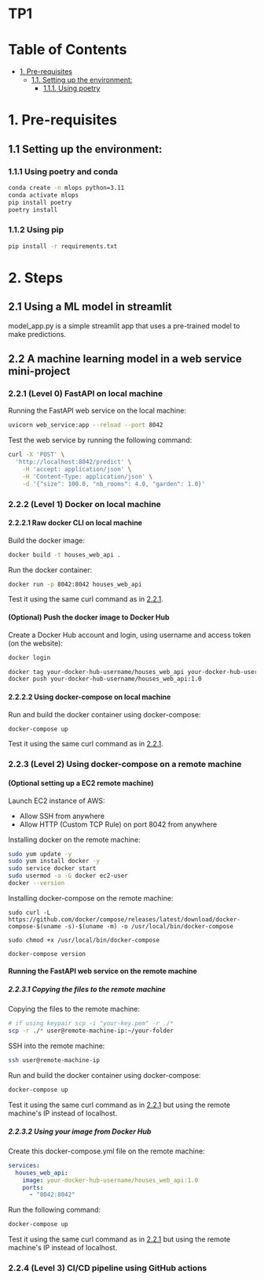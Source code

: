 # TP1

# Table of Contents

- [1. Pre-requisites](#1)
  - [1.1. Setting up the environment:](#11)
    - [1.1.1. Using poetry](#111)


# 1. Pre-requisites

## 1.1 Setting up the environment:

### 1.1.1 Using poetry and conda

```bash
conda create -n mlops python=3.11
conda activate mlops
pip install poetry
poetry install
```

### 1.1.2 Using pip

```bash
pip install -r requirements.txt
```

# 2. Steps

## 2.1 Using a ML model in streamlit

model_app.py is a simple streamlit app that uses a pre-trained model to make predictions.

## 2.2 A machine learning model in a web service mini-project

### 2.2.1 (Level 0) FastAPI on local machine

Running the FastAPI web service on the local machine:

```bash
uvicorn web_service:app --reload --port 8042
```

Test the web service by running the following command:

```bash
curl -X 'POST' \
  'http://localhost:8042/predict' \
    -H 'accept: application/json' \
    -H 'Content-Type: application/json' \
    -d '{"size": 100.0, "nb_rooms": 4.0, "garden": 1.0}'
```
### 2.2.2 (Level 1) Docker on local machine
#### 2.2.2.1 Raw docker CLI on local machine

Build the docker image:
```bash
docker build -t houses_web_api .
```

Run the docker container:
```bash
docker run -p 8042:8042 houses_web_api
```

Test it using the same curl command as in [2.2.1](#221-fastapi-on-local-machine).

#### (Optional) Push the docker image to Docker Hub

Create a Docker Hub account and login, using username and access token (on the website):
```bash
docker login
```

```bash
docker tag your-docker-hub-username/houses_web_api your-docker-hub-username/houses_web_api:1.0
docker push your-docker-hub-username/houses_web_api:1.0
```

#### 2.2.2.2 Using docker-compose on local machine

Run and build the docker container using docker-compose:
```bash
docker-compose up
```

Test it using the same curl command as in [2.2.1](#221-fastapi-on-local-machine).

### 2.2.3 (Level 2) Using docker-compose on a remote machine

#### (Optional setting up a EC2 remote machine)

Launch EC2 instance of AWS:
 - Allow SSH from anywhere
 - Allow HTTP (Custom TCP Rule) on port 8042 from anywhere

Installing docker on the remote machine:
```bash
sudo yum update -y
sudo yum install docker -y
sudo service docker start
sudo usermod -a -G docker ec2-user
docker --version
```

Installing docker-compose on the remote machine:
```
sudo curl -L https://github.com/docker/compose/releases/latest/download/docker-compose-$(uname -s)-$(uname -m) -o /usr/local/bin/docker-compose

sudo chmod +x /usr/local/bin/docker-compose

docker-compose version
```

#### Running the FastAPI web service on the remote machine

##### 2.2.3.1 Copying the files to the remote machine

Copying the files to the remote machine:
```bash
# if using keypair scp -i "your-key.pem" -r ./*
scp -r ./* user@remote-machine-ip:~/your-folder
```

SSH into the remote machine:
```bash
ssh user@remote-machine-ip
```

Run and build the docker container using docker-compose:
```bash
docker-compose up
```

Test it using the same curl command as in [2.2.1](#221-fastapi-on-local-machine) but using the remote machine's IP instead of localhost.

##### 2.2.3.2 Using your image from Docker Hub

Create this docker-compose.yml file on the remote machine:
```yaml
services:
  houses_web_api:
    image: your-docker-hub-username/houses_web_api:1.0
    ports:
      - "8042:8042"
```

Run the following command:
```bash
docker-compose up
```
Test it using the same curl command as in [2.2.1](#221-fastapi-on-local-machine) but using the remote machine's IP instead of localhost.

### 2.2.4 (Level 3) CI/CD pipeline using GitHub actions

